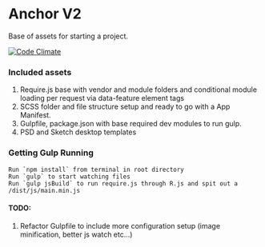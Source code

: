 # Anchor V2

Base of assets for starting a project.

[![Code Climate](https://codeclimate.com/github/imjakechapman/Mortar.png)](https://codeclimate.com/github/imjakechapman/Mortar)


### Included assets
1. Require.js base with vendor and module folders and conditional module loading per request via data-feature element tags
2. SCSS folder and file structure setup and ready to go with a App Manifest.
3. Gulpfile, package.json with base required dev modules to run gulp.
4. PSD and Sketch desktop templates


### Getting Gulp Running

    Run `npm install` from terminal in root directory
    Run `gulp` to start watching files
    Run `gulp jsBuild` to run require.js through R.js and spit out a /dist/js/main.min.js


#### TODO:
1. Refactor Gulpfile to include more configuration setup (image minification, better js watch etc...)
